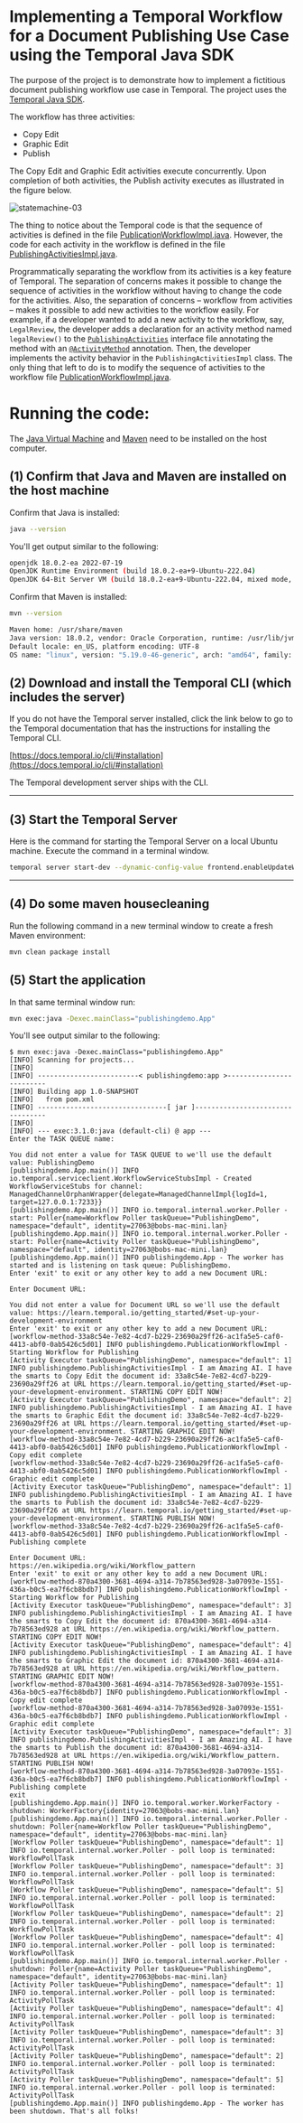 # Implementing a Temporal Workflow for a Document Publishing Use Case using the Temporal Java SDK

The purpose of the project is to demonstrate how to implement a fictitious document publishing workflow use case in Temporal. The project uses the [Temporal Java SDK](https://docs.temporal.io/docs/java/introduction).

The workflow has three activities:

- Copy Edit
- Graphic Edit
- Publish

The Copy Edit and Graphic Edit activities execute concurrently. Upon completion of both activities, the Publish activity executes as illustrated in the figure below.

![statemachine-03](https://github.com/reselbob/publishing-statemachine/assets/1110569/488b624d-c8fb-46bc-9e6b-85c0e9ebea2f)

The thing to notice about the Temporal code is that the sequence of activities is defined in the
file [PublicationWorkflowImpl.java](src/main/java/publishingdemo/PublicationWorkflowImpl.java). However, the code for each
activity in the workflow is defined in the file [PublishingActivitiesImpl.java](src/main/java/publishingdemo/PublishingActivitiesImpl.java).

Programmatically separating the workflow from its activities is a key feature of Temporal. The separation of concerns makes it possible to change  the sequence
of activities in the workflow without having to change the code for the activities. Also, the separation of concerns – workflow from activities –
makes it possible to add new activities to the workflow easily. For example, if a developer wanted to add a new activity to the workflow, say, `LegalReview`,
the developer adds a declaration for an activity method named `legalReview()` to the [`PublishingActivities`](src/main/java/publishingdemo/PublishingActivities.java) interface 
file annotating the method with an
[`@ActivityMethod`](https://docs.temporal.io/dev-guide/java/foundations#develop-activities) annotation. Then, the developer
implements the activity behavior in the `PublishingActivitiesImpl` class. The only thing that left to do is to modify the sequence of activities to the
workflow file [PublicationWorkflowImpl.java](src/main/java/publishingdemo/PublicationWorkflowImpl.java).

# Running the code:

The [Java Virtual Machine](https://openjdk.org/) and [Maven](https://maven.apache.org/install.html) need to be installed
on the host computer.

## (1) Confirm that Java and Maven are installed on the host machine

Confirm that Java is installed:

```bash
java --version
```

You'll get output similar to the following:

```bash
openjdk 18.0.2-ea 2022-07-19
OpenJDK Runtime Environment (build 18.0.2-ea+9-Ubuntu-222.04)
OpenJDK 64-Bit Server VM (build 18.0.2-ea+9-Ubuntu-222.04, mixed mode, sharing)
```

Confirm that Maven is installed:

```bash
mvn --version
```

```bash
Maven home: /usr/share/maven
Java version: 18.0.2, vendor: Oracle Corporation, runtime: /usr/lib/jvm/jdk-18.0.2
Default locale: en_US, platform encoding: UTF-8
OS name: "linux", version: "5.19.0-46-generic", arch: "amd64", family: "unix"
```

## (2) Download and install the Temporal CLI (which includes the server)

If you do not have the Temporal server installed, click the link below to go to the Temporal documentation that has the
instructions for installing the Temporal CLI.

[https://docs.temporal.io/cli/#installation](https://docs.temporal.io/cli/#installation)

The Temporal development server ships with the CLI.

---

## (3) Start the Temporal Server

Here is the command for starting the Temporal Server on a local Ubuntu machine. Execute the command in a terminal
window.

```bash
temporal server start-dev --dynamic-config-value frontend.enableUpdateWorkflowExecution=true
```

---

## (4) Do some maven housecleaning

Run the following command in a new terminal window to create a fresh Maven environment:

```bash
mvn clean package install
```

## (5) Start the application

In that same terminal window run:

```bash
mvn exec:java -Dexec.mainClass="publishingdemo.App"
```

You'll see output similar to the following:

```text                                                                                                                                                                                $ mvn exec:java -Dexec.mainClass="publishingdemo.App"
$ mvn exec:java -Dexec.mainClass="publishingdemo.App"
[INFO] Scanning for projects...
[INFO] 
[INFO] -------------------------< publishingdemo:app >-------------------------
[INFO] Building app 1.0-SNAPSHOT
[INFO]   from pom.xml
[INFO] --------------------------------[ jar ]---------------------------------
[INFO] 
[INFO] --- exec:3.1.0:java (default-cli) @ app ---
Enter the TASK QUEUE name: 

You did not enter a value for TASK QUEUE to we'll use the default value: PublishingDemo
[publishingdemo.App.main()] INFO io.temporal.serviceclient.WorkflowServiceStubsImpl - Created WorkflowServiceStubs for channel: ManagedChannelOrphanWrapper{delegate=ManagedChannelImpl{logId=1, target=127.0.0.1:7233}}
[publishingdemo.App.main()] INFO io.temporal.internal.worker.Poller - start: Poller{name=Workflow Poller taskQueue="PublishingDemo", namespace="default", identity=27063@bobs-mac-mini.lan}
[publishingdemo.App.main()] INFO io.temporal.internal.worker.Poller - start: Poller{name=Activity Poller taskQueue="PublishingDemo", namespace="default", identity=27063@bobs-mac-mini.lan}
[publishingdemo.App.main()] INFO publishingdemo.App - The worker has started and is listening on task queue: PublishingDemo.
Enter 'exit' to exit or any other key to add a new Document URL: 

Enter Document URL: 

You did not enter a value for Document URL so we'll use the default value: https://learn.temporal.io/getting_started/#set-up-your-development-environment
Enter 'exit' to exit or any other key to add a new Document URL: 
[workflow-method-33a8c54e-7e82-4cd7-b229-23690a29ff26-ac1fa5e5-caf0-4413-abf0-0ab5426c5d01] INFO publishingdemo.PublicationWorkflowImpl - Starting Workflow for Publishing
[Activity Executor taskQueue="PublishingDemo", namespace="default": 1] INFO publishingdemo.PublishingActivitiesImpl - I am Amazing AI. I have the smarts to Copy Edit the document id: 33a8c54e-7e82-4cd7-b229-23690a29ff26 at URL https://learn.temporal.io/getting_started/#set-up-your-development-environment. STARTING COPY EDIT NOW!
[Activity Executor taskQueue="PublishingDemo", namespace="default": 2] INFO publishingdemo.PublishingActivitiesImpl - I am Amazing AI. I have the smarts to Graphic Edit the document id: 33a8c54e-7e82-4cd7-b229-23690a29ff26 at URL https://learn.temporal.io/getting_started/#set-up-your-development-environment. STARTING GRAPHIC EDIT NOW!
[workflow-method-33a8c54e-7e82-4cd7-b229-23690a29ff26-ac1fa5e5-caf0-4413-abf0-0ab5426c5d01] INFO publishingdemo.PublicationWorkflowImpl - Copy edit complete
[workflow-method-33a8c54e-7e82-4cd7-b229-23690a29ff26-ac1fa5e5-caf0-4413-abf0-0ab5426c5d01] INFO publishingdemo.PublicationWorkflowImpl - Graphic edit complete
[Activity Executor taskQueue="PublishingDemo", namespace="default": 1] INFO publishingdemo.PublishingActivitiesImpl - I am Amazing AI. I have the smarts to Publish the document id: 33a8c54e-7e82-4cd7-b229-23690a29ff26 at URL https://learn.temporal.io/getting_started/#set-up-your-development-environment. STARTING PUBLISH NOW!
[workflow-method-33a8c54e-7e82-4cd7-b229-23690a29ff26-ac1fa5e5-caf0-4413-abf0-0ab5426c5d01] INFO publishingdemo.PublicationWorkflowImpl - Publishing complete

Enter Document URL: 
https://en.wikipedia.org/wiki/Workflow_pattern     
Enter 'exit' to exit or any other key to add a new Document URL: 
[workflow-method-870a4300-3681-4694-a314-7b78563ed928-3a07093e-1551-436a-b0c5-ea7f6cb8bdb7] INFO publishingdemo.PublicationWorkflowImpl - Starting Workflow for Publishing
[Activity Executor taskQueue="PublishingDemo", namespace="default": 3] INFO publishingdemo.PublishingActivitiesImpl - I am Amazing AI. I have the smarts to Copy Edit the document id: 870a4300-3681-4694-a314-7b78563ed928 at URL https://en.wikipedia.org/wiki/Workflow_pattern. STARTING COPY EDIT NOW!
[Activity Executor taskQueue="PublishingDemo", namespace="default": 4] INFO publishingdemo.PublishingActivitiesImpl - I am Amazing AI. I have the smarts to Graphic Edit the document id: 870a4300-3681-4694-a314-7b78563ed928 at URL https://en.wikipedia.org/wiki/Workflow_pattern. STARTING GRAPHIC EDIT NOW!
[workflow-method-870a4300-3681-4694-a314-7b78563ed928-3a07093e-1551-436a-b0c5-ea7f6cb8bdb7] INFO publishingdemo.PublicationWorkflowImpl - Copy edit complete
[workflow-method-870a4300-3681-4694-a314-7b78563ed928-3a07093e-1551-436a-b0c5-ea7f6cb8bdb7] INFO publishingdemo.PublicationWorkflowImpl - Graphic edit complete
[Activity Executor taskQueue="PublishingDemo", namespace="default": 3] INFO publishingdemo.PublishingActivitiesImpl - I am Amazing AI. I have the smarts to Publish the document id: 870a4300-3681-4694-a314-7b78563ed928 at URL https://en.wikipedia.org/wiki/Workflow_pattern. STARTING PUBLISH NOW!
[workflow-method-870a4300-3681-4694-a314-7b78563ed928-3a07093e-1551-436a-b0c5-ea7f6cb8bdb7] INFO publishingdemo.PublicationWorkflowImpl - Publishing complete
exit
[publishingdemo.App.main()] INFO io.temporal.worker.WorkerFactory - shutdown: WorkerFactory{identity=27063@bobs-mac-mini.lan}
[publishingdemo.App.main()] INFO io.temporal.internal.worker.Poller - shutdown: Poller{name=Workflow Poller taskQueue="PublishingDemo", namespace="default", identity=27063@bobs-mac-mini.lan}
[Workflow Poller taskQueue="PublishingDemo", namespace="default": 1] INFO io.temporal.internal.worker.Poller - poll loop is terminated: WorkflowPollTask
[Workflow Poller taskQueue="PublishingDemo", namespace="default": 3] INFO io.temporal.internal.worker.Poller - poll loop is terminated: WorkflowPollTask
[Workflow Poller taskQueue="PublishingDemo", namespace="default": 5] INFO io.temporal.internal.worker.Poller - poll loop is terminated: WorkflowPollTask
[Workflow Poller taskQueue="PublishingDemo", namespace="default": 2] INFO io.temporal.internal.worker.Poller - poll loop is terminated: WorkflowPollTask
[Workflow Poller taskQueue="PublishingDemo", namespace="default": 4] INFO io.temporal.internal.worker.Poller - poll loop is terminated: WorkflowPollTask
[publishingdemo.App.main()] INFO io.temporal.internal.worker.Poller - shutdown: Poller{name=Activity Poller taskQueue="PublishingDemo", namespace="default", identity=27063@bobs-mac-mini.lan}
[Activity Poller taskQueue="PublishingDemo", namespace="default": 1] INFO io.temporal.internal.worker.Poller - poll loop is terminated: ActivityPollTask
[Activity Poller taskQueue="PublishingDemo", namespace="default": 4] INFO io.temporal.internal.worker.Poller - poll loop is terminated: ActivityPollTask
[Activity Poller taskQueue="PublishingDemo", namespace="default": 3] INFO io.temporal.internal.worker.Poller - poll loop is terminated: ActivityPollTask
[Activity Poller taskQueue="PublishingDemo", namespace="default": 2] INFO io.temporal.internal.worker.Poller - poll loop is terminated: ActivityPollTask
[Activity Poller taskQueue="PublishingDemo", namespace="default": 5] INFO io.temporal.internal.worker.Poller - poll loop is terminated: ActivityPollTask
[publishingdemo.App.main()] INFO publishingdemo.App - The worker has been shutdown. That's all folks!

```
